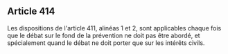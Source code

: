 Article 414
----
Les dispositions de l'article 411, alinéas 1 et 2, sont applicables chaque fois
que le débat sur le fond de la prévention ne doit pas être abordé, et
spécialement quand le débat ne doit porter que sur les intérêts civils.
